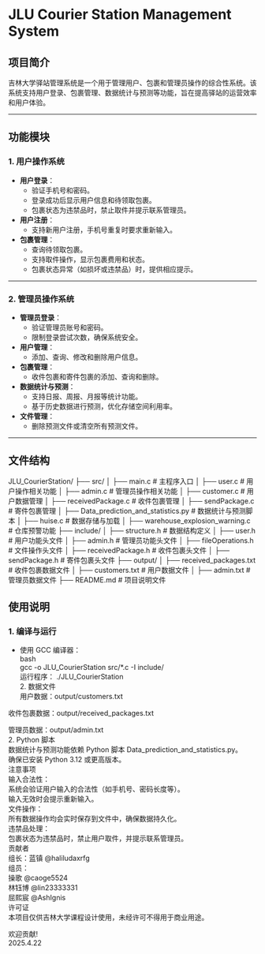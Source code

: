 # JLU Courier Station Management System

## 项目简介

吉林大学驿站管理系统是一个用于管理用户、包裹和管理员操作的综合性系统。该系统支持用户登录、包裹管理、数据统计与预测等功能，旨在提高驿站的运营效率和用户体验。

---

## 功能模块

### 1. 用户操作系统

- **用户登录**：
  - 验证手机号和密码。
  - 登录成功后显示用户信息和待领取包裹。
  - 包裹状态为违禁品时，禁止取件并提示联系管理员。
- **用户注册**：
  - 支持新用户注册，手机号重复时要求重新输入。
- **包裹管理**：
  - 查询待领取包裹。
  - 支持取件操作，显示包裹费用和状态。
  - 包裹状态异常（如损坏或违禁品）时，提供相应提示。

---

### 2. 管理员操作系统

- **管理员登录**：
  - 验证管理员账号和密码。
  - 限制登录尝试次数，确保系统安全。
- **用户管理**：
  - 添加、查询、修改和删除用户信息。
- **包裹管理**：
  - 收件包裹和寄件包裹的添加、查询和删除。
- **数据统计与预测**：
  - 支持日报、周报、月报等统计功能。
  - 基于历史数据进行预测，优化存储空间利用率。
- **文件管理**：
  - 删除预测文件或清空所有预测文件。

---

## 文件结构

JLU_CourierStation/ ├── src/ │ ├── main.c # 主程序入口 │ ├── user.c # 用户操作相关功能 │ ├── admin.c # 管理员操作相关功能 │ ├── customer.c # 用户数据管理 │ ├── receivedPackage.c # 收件包裹管理 │ ├── sendPackage.c # 寄件包裹管理 │ ├── Data_prediction_and_statistics.py # 数据统计与预测脚本 │ ├── huise.c # 数据存储与加载 │ ├── warehouse_explosion_warning.c # 仓库预警功能 ├── include/ │ ├── structure.h # 数据结构定义 │ ├── user.h # 用户功能头文件 │ ├── admin.h # 管理员功能头文件 │ ├── fileOperations.h # 文件操作头文件 │ ├── receivedPackage.h # 收件包裹头文件 │ ├── sendPackage.h # 寄件包裹头文件 ├── output/ │ ├── received_packages.txt # 收件包裹数据文件 │ ├── customers.txt # 用户数据文件 │ ├── admin.txt # 管理员数据文件 ├── README.md # 项目说明文件  

## 使用说明  

### 1. 编译与运行  

- 使用 GCC 编译器：  
bash  
  gcc -o JLU_CourierStation src/*.c -I include/  
  运行程序：
  ./JLU_CourierStation  
  2. 数据文件  
  用户数据：output/customers.txt  

收件包裹数据：output/received_packages.txt  

管理员数据：output/admin.txt  
2. Python 脚本  
数据统计与预测功能依赖 Python 脚本 Data_prediction_and_statistics.py。  
确保已安装 Python 3.12 或更高版本。  
注意事项  
输入合法性：  
系统会验证用户输入的合法性（如手机号、密码长度等）。  
输入无效时会提示重新输入。  
文件操作：  
所有数据操作均会实时保存到文件中，确保数据持久化。  
违禁品处理：  
包裹状态为违禁品时，禁止用户取件，并提示联系管理员。  
贡献者  
组长：蓝镇 @haliludaxrfg  
组员：  
操歌 @caoge5524  
林钰博 @lin23333331  
屈熙宸 @AshIgnis  
许可证  
本项目仅供吉林大学课程设计使用，未经许可不得用于商业用途。  

欢迎贡献!  
2025.4.22
